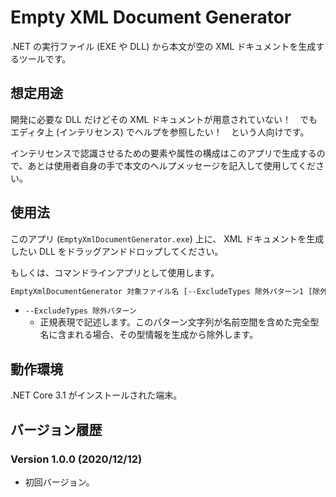 # Empty XML Document Generator

.NET の実行ファイル (EXE や DLL) から本文が空の XML ドキュメントを生成するツールです。

## 想定用途

開発に必要な DLL だけどその XML ドキュメントが用意されていない！　でもエディタ上 (インテリセンス) でヘルプを参照したい！　という人向けです。

インテリセンスで認識させるための要素や属性の構成はこのアプリで生成するので、あとは使用者自身の手で本文のヘルプメッセージを記入して使用してください。

## 使用法

このアプリ (`EmptyXmlDocumentGenerator.exe`) 上に、 XML ドキュメントを生成したい DLL をドラッグアンドドロップしてください。

もしくは、コマンドラインアプリとして使用します。

```txt
EmptyXmlDocumentGenerator 対象ファイル名 [--ExcludeTypes 除外パターン1 [除外パターン2 ...]]
```

- `--ExcludeTypes 除外パターン`
  - 正規表現で記述します。このパターン文字列が名前空間を含めた完全型名に含まれる場合、その型情報を生成から除外します。

## 動作環境

.NET Core 3.1 がインストールされた端末。

## バージョン履歴

### Version 1.0.0 (2020/12/12)

- 初回バージョン。
